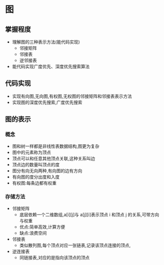 # 图

## 掌握程度

-   理解图的三种表示方法(能代码实现)
    -   邻接矩阵
    -   邻接表
    -   逆邻接表
- 能代码实现广度优先、深度优先搜索算法
## 代码实现

-   实现有向图,无向图,有权图,无权图的邻接矩阵和邻接表表示方法
-   实现图的深度优先搜索,广度优先搜索

## 图的表示
### 概念
- 图和树一样都是非线性表数据结构,图更为复杂
- 图中的元素称为顶点
- 顶点可以和任意其他顶点关联,这种关系叫边
- 顶点边的数量叫顶点的度
- 图分有向无向两种,有向图的边有方向
- 有向图的度分出度和入度
- 有权图:每条边都有权重
### 存储方法
- 邻接矩阵
    - 底层依赖一个二维数组,a[i][j]与 a[j][i]表示顶点 i 和顶点 j 的关系,可带方向与权重
    - 优点:简单高效,计算方便
    - 缺点:浪费空间
- 邻接表
    - 类似散列图,每个顶点对应一张链表,记录该顶点连接的顶点,
- 逆连接表
    - 同链接表,对应的是指向该顶点的顶点
